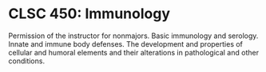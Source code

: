 # CLSC 450: Immunology

Permission of the instructor for nonmajors. Basic immunology and serology. Innate and immune body defenses. The development and properties of cellular and humoral elements and their alterations in pathological and other conditions.